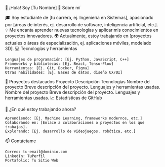 👋 ¡Hola! Soy [Tu Nombre]
🚀 Sobre mí

🎓 Soy estudiante de [tu carrera, ej. Ingeniería en Sistemas], apasionado por [áreas de interés, ej. desarrollo de software, inteligencia artificial, etc.].
💡 Me encanta aprender nuevas tecnologías y aplicar mis conocimientos en proyectos innovadores.
🌍 Actualmente, estoy trabajando en [proyectos actuales o áreas de especialización, ej. aplicaciones móviles, modelado 3D].
💻 Tecnologías y herramientas

    Lenguajes de programación: [Ej. Python, JavaScript, C++]
    Frameworks y bibliotecas: [Ej. React, TensorFlow]
    Herramientas: [Ej. Git, Docker, Figma]
    Otras habilidades: [Ej. Bases de datos, diseño UX/UI]

📂 Proyectos destacados
Proyecto	Descripción	Tecnologías
Nombre del proyecto	Breve descripción del proyecto.	Lenguajes y herramientas usadas.
Nombre del proyecto	Breve descripción del proyecto.	Lenguajes y herramientas usadas.
📈 Estadísticas de GitHub


🌱 ¿En qué estoy trabajando ahora?

    Aprendiendo: [Ej. Machine Learning, frameworks modernos, etc.]
    Colaborando en: [Enlace a colaboraciones o proyectos en los que trabajas].
    Explorando: [Ej. desarrollo de videojuegos, robótica, etc.]

📫 Contáctame

    Correo: tu-email@dominio.com
    LinkedIn: TuPerfil
    Portafolio: Tu Sitio Web
